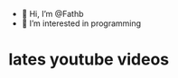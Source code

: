 - 👋 Hi, I’m @Fathb
- 👀 I’m interested in programming

# lates youtube videos
<!-- YOUTUBE:START -->
<!-- YOUTUBE:END -->

<!---
Fathb/Fathb is a ✨ special ✨ repository because its `README.md` (this file) appears on your GitHub profile.
You can click the Preview link to take a look at your changes.
--->
